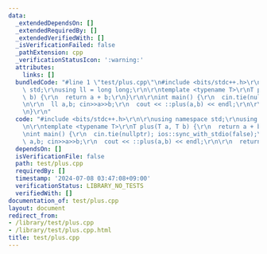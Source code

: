 ```yaml
---
data:
  _extendedDependsOn: []
  _extendedRequiredBy: []
  _extendedVerifiedWith: []
  _isVerificationFailed: false
  _pathExtension: cpp
  _verificationStatusIcon: ':warning:'
  attributes:
    links: []
  bundledCode: "#line 1 \"test/plus.cpp\"\n#include <bits/stdc++.h>\r\n\r\nusing namespace\
    \ std;\r\nusing ll = long long;\r\n\r\ntemplate <typename T>\r\nT plus(T a, T\
    \ b) {\r\n  return a + b;\r\n}\r\n\r\nint main() {\r\n  cin.tie(nullptr); ios::sync_with_stdio(false);\r\
    \n\r\n  ll a,b; cin>>a>>b;\r\n  cout << ::plus(a,b) << endl;\r\n\r\n  return 0;\r\
    \n}\r\n"
  code: "#include <bits/stdc++.h>\r\n\r\nusing namespace std;\r\nusing ll = long long;\r\
    \n\r\ntemplate <typename T>\r\nT plus(T a, T b) {\r\n  return a + b;\r\n}\r\n\r\
    \nint main() {\r\n  cin.tie(nullptr); ios::sync_with_stdio(false);\r\n\r\n  ll\
    \ a,b; cin>>a>>b;\r\n  cout << ::plus(a,b) << endl;\r\n\r\n  return 0;\r\n}\r\n"
  dependsOn: []
  isVerificationFile: false
  path: test/plus.cpp
  requiredBy: []
  timestamp: '2024-07-08 03:47:08+09:00'
  verificationStatus: LIBRARY_NO_TESTS
  verifiedWith: []
documentation_of: test/plus.cpp
layout: document
redirect_from:
- /library/test/plus.cpp
- /library/test/plus.cpp.html
title: test/plus.cpp
---
```

